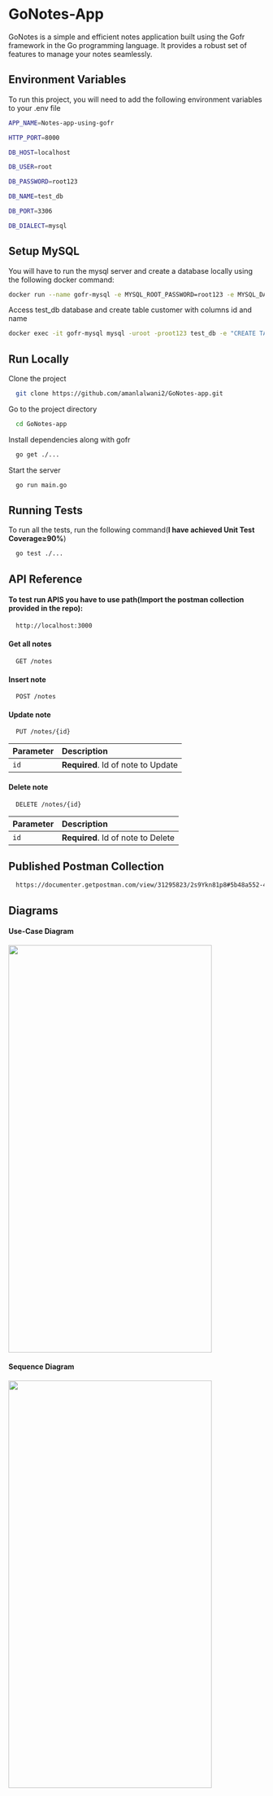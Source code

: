 
# GoNotes-App
GoNotes is a simple and efficient notes application built using the Gofr framework in the Go programming language. It provides a robust set of features to manage your notes seamlessly. 


## Environment Variables

To run this project, you will need to add the following environment variables to your .env file
```bash
APP_NAME=Notes-app-using-gofr

HTTP_PORT=8000

DB_HOST=localhost

DB_USER=root

DB_PASSWORD=root123

DB_NAME=test_db

DB_PORT=3306

DB_DIALECT=mysql
```
## Setup MySQL

You will have to run the mysql server and create a database locally using the following docker command:

```bash
docker run --name gofr-mysql -e MYSQL_ROOT_PASSWORD=root123 -e MYSQL_DATABASE=test_db -p 3306:3306 -d mysql:8.0.30
```

Access test_db database and create table customer with columns id and name

```bash
docker exec -it gofr-mysql mysql -uroot -proot123 test_db -e "CREATE TABLE notes ( note_id INT AUTO_INCREMENT PRIMARY KEY, title VARCHAR(255) NOT NULL UNIQUE, content TEXT NOT NULL);"
```
## Run Locally

Clone the project

```bash
  git clone https://github.com/amanlalwani2/GoNotes-app.git
```

Go to the project directory

```bash
  cd GoNotes-app
```

Install dependencies along with gofr

```bash
  go get ./...
```

Start the server

```bash
  go run main.go
```


## Running Tests

To run all the tests, run the following command(**I have achieved Unit Test Coverage≥90%**)

```bash
  go test ./...
```


## API Reference

#### To test run APIS you have to use path(**Import the postman collection provided in the repo**):
```bash
  http://localhost:3000
```


#### Get all notes

```
  GET /notes
```
#### Insert note

```
  POST /notes
```

#### Update note

```
  PUT /notes/{id}
```
| Parameter | Description                      |
| :-------- |:-------------------------------- |
| `id`      |**Required**. Id of note to Update |


#### Delete note

```
  DELETE /notes/{id}
```
| Parameter | Description                      |
| :-------- |:-------------------------------- |
| `id`      |**Required**. Id of note to Delete |



## Published Postman Collection

```bash
  https://documenter.getpostman.com/view/31295823/2s9Ykn81p8#5b48a552-4252-45fd-b6d4-5143c6f912bd
```
## Diagrams
#### **Use-Case Diagram** 
<img src="https://iili.io/JuXPHhu.png" height="800" width="400" />

#### **Sequence Diagram** 
<img src="https://iili.io/JuXU5Ml.md.png" height="800" width="400" />

